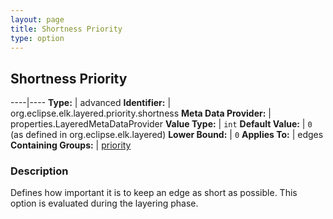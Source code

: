 ```yaml
---
layout: page
title: Shortness Priority
type: option
---
```

## Shortness Priority

----|----
**Type:** | advanced
**Identifier:** | org.eclipse.elk.layered.priority.shortness
**Meta Data Provider:** | properties.LayeredMetaDataProvider
**Value Type:** | `int`
**Default Value:** | `0` (as defined in org.eclipse.elk.layered)
**Lower Bound:** | `0`
**Applies To:** | edges
**Containing Groups:** | [priority](org-eclipse-elk-layered-priority)

### Description

Defines how important it is to keep an edge as short as possible. This option is evaluated during the layering phase.
